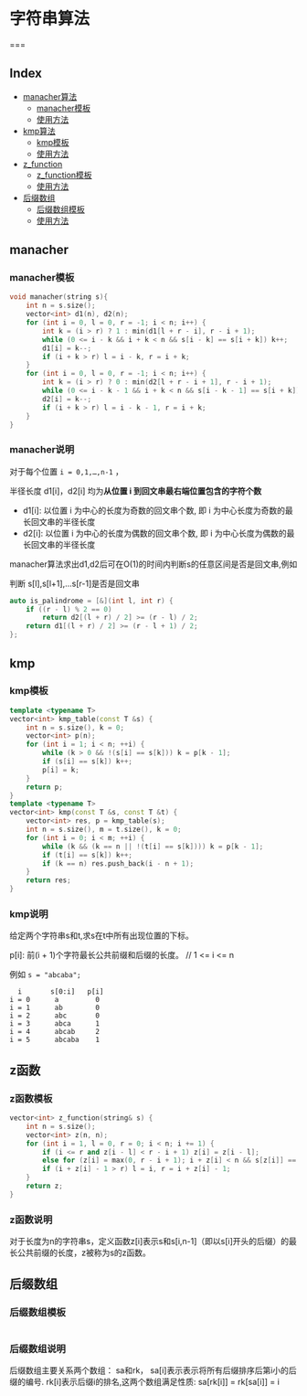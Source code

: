 # 字符串算法


===

Index
---
<!-- TOC -->

- [manacher算法](#manacher)
  - [manacher模板](#manacher模板)
  - [使用方法](#manacher说明)
- [kmp算法](#kmp)
  - [kmp模板](#kmp模板)
  - [使用方法](#kmp说明)
- [z_function](#z函数)
  - [z_function模板](#z函数模板)
  - [使用方法](#z函数说明)
- [后缀数组](#后缀数组)
  - [后缀数组模板](#后缀数组模板)
  - [使用方法](#后缀数组说明)


<!-- /TOC -->


## manacher

### manacher模板

```c++
void manacher(string s){
    int n = s.size();
    vector<int> d1(n), d2(n);
    for (int i = 0, l = 0, r = -1; i < n; i++) {
        int k = (i > r) ? 1 : min(d1[l + r - i], r - i + 1);
        while (0 <= i - k && i + k < n && s[i - k] == s[i + k]) k++;
        d1[i] = k--;
        if (i + k > r) l = i - k, r = i + k;
    }
    for (int i = 0, l = 0, r = -1; i < n; i++) {
        int k = (i > r) ? 0 : min(d2[l + r - i + 1], r - i + 1);
        while (0 <= i - k - 1 && i + k < n && s[i - k - 1] == s[i + k]) k++;
        d2[i] = k--;
        if (i + k > r) l = i - k - 1, r = i + k;
    }
}
```

### manacher说明

对于每个位置 `i = 0,1,…,n-1` ，

半径长度 d1[i]，d2[i] 均为**从位置 i 到回文串最右端位置包含的字符个数**

+ d1[i]: 以位置 i 为中心的长度为奇数的回文串个数, 即 i 为中心长度为奇数的最长回文串的半径长度
+ d2[i]: 以位置 i 为中心的长度为偶数的回文串个数, 即 i 为中心长度为偶数的最长回文串的半径长度

manacher算法求出d1,d2后可在O(1)的时间内判断s的任意区间是否是回文串,例如

判断 s[l],s[l+1],...s[r-1]是否是回文串

```c++
auto is_palindrome = [&](int l, int r) {
    if ((r - l) % 2 == 0)
        return d2[(l + r) / 2] >= (r - l) / 2;
    return d1[(l + r) / 2] >= (r - l + 1) / 2;
};
```

## kmp


### kmp模板

```c++
template <typename T>
vector<int> kmp_table(const T &s) {
    int n = s.size(), k = 0;
    vector<int> p(n);
    for (int i = 1; i < n; ++i) {
        while (k > 0 && !(s[i] == s[k])) k = p[k - 1];
        if (s[i] == s[k]) k++;
        p[i] = k;
    }
    return p;
}
template <typename T>
vector<int> kmp(const T &s, const T &t) {
    vector<int> res, p = kmp_table(s);
    int n = s.size(), m = t.size(), k = 0;
    for (int i = 0; i < m; ++i) {
        while (k && (k == n || !(t[i] == s[k]))) k = p[k - 1];
        if (t[i] == s[k]) k++;
        if (k == n) res.push_back(i - n + 1);
    }
    return res;
}
```

### kmp说明

给定两个字符串s和t,求s在t中所有出现位置的下标。

p[i]: 前(i + 1)个字符最长公共前缀和后缀的长度。 // 1 <= i <= n

例如 `s = "abcaba";`

```
  i       s[0:i]   p[i]
i = 0      a         0
i = 1      ab        0
i = 2      abc       0
i = 3      abca      1
i = 4      abcab     2
i = 5      abcaba    1
```

## z函数

### z函数模板

```c++
vector<int> z_function(string& s) {
    int n = s.size();
    vector<int> z(n, n);
    for (int i = 1, l = 0, r = 0; i < n; i += 1) {
        if (i <= r and z[i - l] < r - i + 1) z[i] = z[i - l];
        else for (z[i] = max(0, r - i + 1); i + z[i] < n && s[z[i]] == s[i + z[i]]; z[i] += 1);
        if (i + z[i] - 1 > r) l = i, r = i + z[i] - 1;
    }
    return z;
}
```

### z函数说明

对于长度为n的字符串s，定义函数z[i]表示s和s[i,n-1]（即以s[i]开头的后缀）的最长公共前缀的长度，z被称为s的z函数。


## 后缀数组

### 后缀数组模板

```c++

```

### 后缀数组说明

后缀数组主要关系两个数组： sa和rk， sa[i]表示表示将所有后缀排序后第i小的后缀的编号. rk[i]表示后缀i的排名,这两个数组满足性质: sa[rk[i]] = rk[sa[i]] = i
